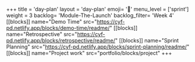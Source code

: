 +++
title = 'day-plan'
layout = 'day-plan'
emoji= '📝'
menu_level = ['sprint']
weight = 3
backlog= 'Module-The-Launch'
backlog_filter= 'Week 4'
[[blocks]]
name="Demo Time"
src="https://cyf-pd.netlify.app/blocks/demo-time/readme/"
[[blocks]]
name="Retrospective"
src="https://cyf-pd.netlify.app/blocks/retrospective/readme/"
[[blocks]]
name="Sprint Planning"
src="https://cyf-pd.netlify.app/blocks/sprint-planning/readme/"
[[blocks]]
name="Project work"
src="portfolio/blocks/project"
+++
